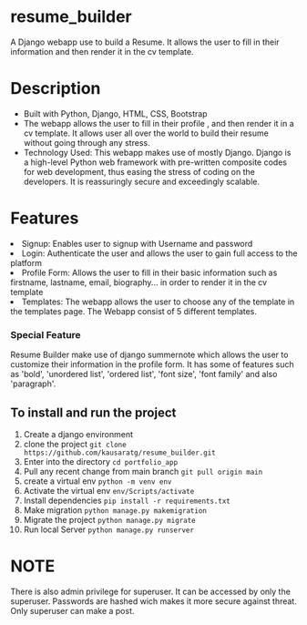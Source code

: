 # resume_builder
A Django webapp use to build a Resume. It allows the user to fill in their information and then render it in the cv template.
# Description
<ul>
<li>Built with Python, Django, HTML, CSS, Bootstrap</li>
<li>The webapp allows the user to fill in their profile , and then render it in a cv template. It allows user all over the world to build their resume without going through any stress.</li>
<li>Technology Used: This webapp makes use of mostly Django. Django is a high-level Python web framework with pre-written composite codes for web development, thus easing the stress of coding on the developers. It is reassuringly secure and exceedingly scalable.</li>
</ul>

# Features
<li>Signup: Enables user to signup with Username and password</li>
<li>Login: Authenticate the user and allows the user to gain full access to the platform </li>
<li>Profile Form: Allows the user to fill in their basic information such as firstname, lastname, email, biography... in order to render it in the cv template</li>
<li>Templates: The webapp allows the user to choose any of the template in the templates page. The Webapp consist of 5 different templates. </li>

### Special Feature
Resume Builder make use of django summernote which allows the user to customize their information in the profile form. It has some of features such as 'bold', 'unordered list', 'ordered list', 'font size', 'font family' and also 'paragraph'.

## To install and run the project
1. Create a django environment 
2. clone the project             ```git clone https://github.com/kausaratg/resume_builder.git``` 
3.  Enter into the directory         ```cd portfolio_app```
4.  Pull any recent change from main branch     ```git pull origin main```
5.  create a virtual env   ```python -m venv env```
6. Activate the virtual env   ```env/Scripts/activate```
7. Install dependencies  ```pip install -r requirements.txt```
8. Make migration    ```python manage.py makemigration```
9. Migrate the project   ```python manage.py migrate```
10. Run local Server  ```python manage.py runserver```
# NOTE
There is also admin privilege for superuser. It can be accessed by only the superuser. Passwords are hashed wich makes it more secure against threat. Only superuser can make a post.
